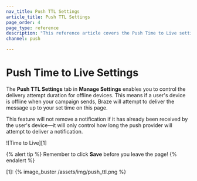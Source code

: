 ```yaml
---
nav_title: Push TTL Settings
article_title: Push TTL Settings
page_order: 4
page_type: reference
description: "This reference article covers the Push Time to Live settings page in the Braze dashboard."
channel: push

---
```


# Push Time to Live Settings

The **Push TTL Settings** tab in **Manage Settings** enables you to control the delivery attempt duration for offline devices. This means if a user's device is offline when your campaign sends, Braze will attempt to deliver the message up to your set time on this page.

This feature will not remove a notification if it has already been received by the user's device—it will only control how long the push provider will attempt to deliver a notification.

![Time to Live][1]

{% alert tip %}
Remember to click **Save** before you leave the page!
{% endalert %}

[1]: {% image_buster /assets/img/push_ttl.png %}
